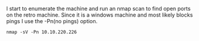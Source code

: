 I start to enumerate the machine and run an nmap scan to find open ports on the retro machine.
Since it is a windows machine and most likely blocks pings I use the -Pn(no pings) option.

```
nmap -sV -Pn 10.10.220.226
```
